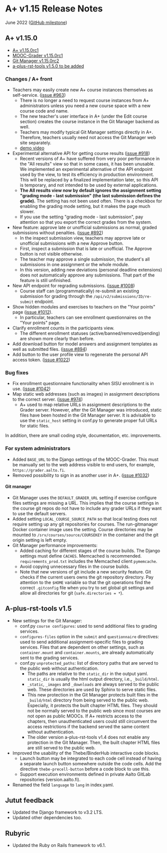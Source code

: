 # A+ v1.15 Release Notes

June 2022 ([GitHub milestone](https://github.com/apluslms/a-plus/milestone/11?closed=1))

## A+ v1.15.0

* [A+ v1.15.0rc1](https://github.com/apluslms/a-plus/releases/tag/v1.15.0rc1b)
* [MOOC-Grader v1.15.0rc1](https://github.com/apluslms/mooc-grader/releases/tag/v1.15.0rc1)
* [Git Manager v1.15.0rc2](https://github.com/apluslms/gitmanager/releases/tag/v1.15.0rc2)
* [a-plus-rst-tools v1.5.0 to be added](https://github.com/apluslms/a-plus-rst-tools/releases/tag/v1.5.0)


### Changes / A+ front

* Teachers may easily create new A+ course instances themselves as self-service. ([issue #963](https://github.com/apluslms/a-plus/issues/963))
  - There is no longer a need to request course instances from A+ administrators
    unless you need a new course space with a new course code and name.
  - The new teacher's user interface in A+ (under the Edit course section) creates
    the course instance in the Git Manager backend as well.
  - Teachers may modify typical Git Manager settings directly in A+.
    Therefore, teachers usually need not access the Git Manager web site separately.
  - [demo video](https://aalto.cloud.panopto.eu/Panopto/Pages/Viewer.aspx?id=c65fa197-d82a-4732-9503-ae710064f733)
* Experimental alternative API for getting course results ([issue #918](https://github.com/apluslms/a-plus/issues/918))
  - Recent versions of A+ have suffered from very poor performance in the "All results" view so that in some cases, it has
    been unusable. We implemented an experimental alternative of the API endpoint used by the view, to test its efficiency in production environment. This will be replaced by a finalized implementation later, so this
    API is temporary, and not intended to be used by external applications.
  - **The All results view now by default ignores the assignment setting "grading mode - last submission" (the last submission defines the grade).**
    The setting has not been used often. There is a checkbox for enabling the grading mode setting, but it makes the page much slower.
  - If you use the setting "grading mode - last submission", pay attention so that you export the correct grades from the system.
* New feature: approve late or unofficial submissions as normal, graded submissions without penalties. ([issue #892](https://github.com/apluslms/a-plus/issues/892))
  - In the inspect submission view, teachers may approve late or unofficial submissions with a new Approve button.
  - First, inspect a submission that is late or unofficial. The Approve button is not visible otherwise.
  - The teacher may approve a single submission, the student's all submissions in one assignment or the whole module.
  - In this version, adding new deviations (personal deadline extensions) does not automatically approve any submissions.
    That part of the feature is still unfinished.
* New API endpoint for regrading submissions. ([issue #1008](https://github.com/apluslms/a-plus/issues/1008))
  - Course staff can (programmatically) re-submit an existing submission for grading through the `/api/v2/submissions/ID/re-submit` endpoint.
* Show hidden modules and exercises to teachers on the "Your points" page ([issue #1012](https://github.com/apluslms/a-plus/issues/1012)).
  - In particular, teachers can see enrollment questionnaires on the "Your points" page.
* Clarify enrollment counts in the participants view.
  - The different enrollment statuses (active/banned/removed/pending) are shown more clearly than before.
* Add download button for model answers and assignment templates as well as submitted files. ([issue #894](https://github.com/apluslms/a-plus/issues/894))
* Add button to the user profile view to regenerate the personal API access token. ([issue #1022](https://github.com/apluslms/a-plus/issues/1022))

### Bug fixes

* Fix enrollment questionnaire functionality when SISU enrollment is in use. ([issue #1042](https://github.com/apluslms/a-plus/issues/1042))
* Map static web addresses (such as images) in assignment descriptions to the correct server. ([issue #974](https://github.com/apluslms/a-plus/issues/974))
  - A+ used to map relative URLs in assignment descriptions to the Grader server.
    However, after the Git Manager was introduced, static files have been hosted in the Git Manager server.
    It is advisable to use the `static_host` setting in conf.py to generate proper full URLs for static files.

In addition, there are small coding style, documentation, etc. improvements.

### For system administrators

* Added `BASE_URL` to the Django settings of the MOOC-Grader.
  This must be manually set to the web address visible to end users, for example, `https://grader.aalto.fi`.
* Removed possibility to sign in as another user in A+. ([issue #1032](https://github.com/apluslms/a-plus/issues/1032))

#### Git manager

* Git Manager uses the `DEFAULT_GRADER_URL` setting if exercise configure files settings are missing a URL.
  This implies that the course settings in the course git repos do not have to include any grader URLs if they want to use the default servers.
* Added setting `LOCAL_COURSE_SOURCE_PATH` so that local testing does not require setting up any git repositories for courses.
  The run-gitmanager Docker container image uses the setting.
  Course directories may be mounted to `/srv/courses/source/COURSEKEY` in the container and the git origin setting is left empty.
* Git Manager performance improvements:
  - Added caching for different stages of the course builds. The Django settings must define `CACHES`.
    Memcached is recommended. `requirements_prod.txt` includes the Memcached client `pymemcache`.
  - Avoid copying unnecessary files in the course builds.
  - Note that new versions of git include a new security feature. Git checks if the current users owns the git repository directory.
    Pay attention to the `$HOME` variable so that the git operations find the correct `.gitconfig` file
    when you try to set global git settings and allow all directories for git (`safe.directories = *`).


## A-plus-rst-tools v1.5

* New settings for the Git Manager:
  - conf.py `course configures`: used to send additional files to grading services.
  - `configures-files` option in the `submit` and `questionnaire` directives:
    used to send additional assignment-specific files to grading services.
    Files that are dependent on other settings, such as `container.mount` and `container.mounts`,
    are already automatically sent to the grading services.
  - conf.py `unprotected_paths`: list of directory paths that are served to the public web without authentication.
    + The paths are relative to the `static_dir` in the output yaml.
      `static_dir` is usually the html output directory, i.e., `_build/html`.
    + `_static`, `_images` and `_downloads` are always served to the public web.
      These directories are used by Sphinx to serve static files.
    + This new protection in the Git Manager protects built files in the `_build/html` directory from being served to the public web.
      Especially, it protects the built chapter HTML files.
      They should not be normally served to the public web since most courses are not open as public MOOCs.
      If A+ restricts access to the chapters, then unauthenticated users could still circumvent the access restrictions
      if the backend served the same content without authentication.
    + The older version a-plus-rst-tools v1.4 does not enable any protection in the Git Manager.
      Then, the built chapter HTML files are still served to the public web.
* Improved the usability of the Thebe/BinderHub interactive code blocks.
  - Launch button may be integrated to each code cell instead of having a separate launch button somewhere outside the code cells.
    Add the directive `thebe-precell-button` before a code block to use this.
  - Support execution environments defined in private Aalto GitLab repositories (version.aalto.fi).
* Renamed the field `language` to `lang` in index.yaml.


## Jutut feedback

* Updated the Django framework to v3.2 LTS.
* Updated other dependencies too.


## Rubyric

* Updated the Ruby on Rails framework to v6.1.

